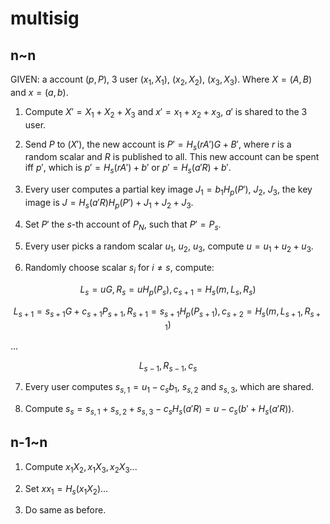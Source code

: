 # multisig

## n~n

GIVEN: a account $(p,P)$, 3 user $(x_1,X_1)$, $(x_2,X_2)$, $(x_3,X_3)$. Where $X=(A,B)$ and $x=(a,b)$.

1. Compute $X'=X_1+X_2+X_3$ and $x'=x_1+x_2+x_3$, $a'$ is shared to the 3 user.

2. Send $P$ to $(X')$, the new account is $P'=H_s(rA')G+B'$, where $r$ is a random scalar and $R$ is published to all. This new account can be spent iff $p'$, which is $p'=H_s(rA')+b'$ or $p'=H_s(a'R)+b'$.

3. Every user computes a partial key image $J_1=b_1H_p(P')$, $J_2$, $J_3$, the key image is $J=H_s(a'R)H_p(P')+J_1+J_2+J_3$.

4. Set $P'$ the $s$-th account of $P_N$, such that $P'=P_s$.

5. Every user picks a random scalar $u_1$, $u_2$, $u_3$, compute $u=u_1+u_2+u_3$.

6. Randomly choose scalar $s_i$ for $i\neq s$, compute:

$$L_s=uG, R_s=uH_p(P_s), c_{s+1}=H_s(m,L_s,R_s)$$

$$L_{s+1}=s_{s+1}G+c_{s+1}P_{s+1}, R_{s+1}=s_{s+1}H_p(P_{s+1}), c_{s+2}=H_s(m,L_{s+1},R_{s+1})$$

...

$$L_{s-1},R_{s-1},c_s$$

7. Every user computes $s_{s,1}=u_1-c_sb_1$, $s_{s,2}$ and $s_{s,3}$, which are shared.

8. Compute $s_s=s_{s,1}+s_{s,2}+s_{s,3}-c_sH_s(a'R)=u-c_s(b'+H_s(a'R))$.

## n-1~n

1. Compute $x_1X_2, x_1X_3, x_2X_3$...

2. Set $xx_1=H_s(x_1X_2)$...

3. Do same as before.